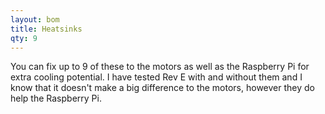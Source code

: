 ```yaml
---
layout: bom
title: Heatsinks
qty: 9
---
```


You can fix up to 9 of these to the motors as well as the Raspberry Pi for extra cooling potential. I have tested Rev E
with and without them and I know that it doesn't make a big difference to the motors, however they do help the Raspberry
Pi. 